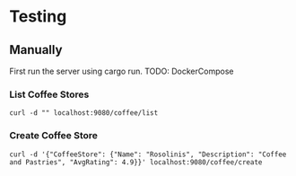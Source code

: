 # Testing
## Manually
First run the server using cargo run. TODO: DockerCompose

### List Coffee Stores
```
curl -d "" localhost:9080/coffee/list
```

### Create Coffee Store
```
curl -d '{"CoffeeStore": {"Name": "Rosolinis", "Description": "Coffee and Pastries", "AvgRating": 4.9}}' localhost:9080/coffee/create
```


